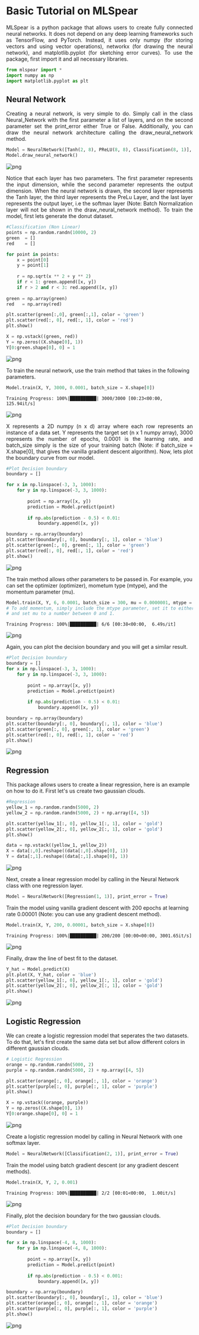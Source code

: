 # Basic Tutorial on MLSpear

<div style="text-align: justify">MLSpear is a python package that allows users to create fully connected neural networks. It does not depend on any deep learning frameworks such as TensorFlow, and PyTorch. Instead, it uses only numpy (for storing vectors and using vector operations), networkx (for drawing the neural network), and matplotlib.pyplot (for sketching error curves). To use the package, first import it and all necessary libraries.</div>


```python
from mlspear import *
import numpy as np
import matplotlib.pyplot as plt
```

## Neural Network

<div style="text-align: justify">Creating a neural network, is very simple to do. Simply call in the class Neural_Network with the first parameter a list of layers, and on the second parameter set the print_error either True or False. Additionally, you can draw the neural network architecture calling the draw_neural_network method.</div>


```python
Model = NeuralNetwork([Tanh(2, 8), PReLU(8, 8), Classification(8, 1)], print_error = True)
Model.draw_neural_network()
```


![png](output_5_0.png)


<div style="text-align: justify">Notice that each layer has two parameters. The first parameter represents the input dimension, while the second parameter represents the output dimension. When the neural network is drawn, the second layer represents the Tanh layer, the third layer represents the PreLu Layer, and the last layer represents the output layer, i.e the softmax layer (Note: Batch Normalization layer will not be shown in the draw_neural_network method). To train the model, first lets generate the donut dataset.</div>


```python
#Classification (Non Linear)
points = np.random.randn(10000, 2)
green  = [] 
red    = []

for point in points:
    x = point[0]
    y = point[1]
    
    r = np.sqrt(x ** 2 + y ** 2)
    if r < 1: green.append([x, y])
    if r > 2 and r < 3: red.append([x, y])
    
green = np.array(green)
red   = np.array(red)

plt.scatter(green[:,0], green[:,1], color = 'green')
plt.scatter(red[:, 0], red[:, 1], color = 'red')
plt.show()

X = np.vstack((green, red))
Y = np.zeros((X.shape[0], 1))
Y[0:green.shape[0], 0] = 1
```


![png](output_7_0.png)


To train the neural network, use the train method that takes in the following parameters.


```python
Model.train(X, Y, 3000, 0.0001, batch_size = X.shape[0])
```

    Training Progress: 100%|██████████| 3000/3000 [00:23<00:00, 125.94it/s]



![png](output_9_1.png)


<div style="text-align: justify">X represents a 2D numpy (n x d) array where each row represents an instance of a data set. Y represents the target set (n x 1 numpy array), 3000 represents the number of epochs, 0.0001 is the learning rate, and batch_size simply is the size of your training batch (Note: if batch_size = X.shape[0], that gives the vanilla gradient descent algorithm). Now, lets plot the boundary curve from our model. </div>


```python
#Plot Decision boundary
boundary = []

for x in np.linspace(-3, 3, 1000):
    for y in np.linspace(-3, 3, 1000):
        
        point = np.array([x, y])
        prediction = Model.predict(point)
        
        if np.abs(prediction - 0.5) < 0.01:
            boundary.append([x, y])

boundary = np.array(boundary)
plt.scatter(boundary[:, 0], boundary[:, 1], color = 'blue')
plt.scatter(green[:, 0], green[:, 1], color = 'green')
plt.scatter(red[:, 0], red[:, 1], color = 'red')
plt.show()
```


![png](output_11_0.png)


The train method allows other parameters to be passed in. For example, you can set the optimizer (optimizer), mometum type (mtype), and the momentum parameter (mu).


```python
Model.train(X, Y, 6, 0.0001, batch_size = 300, mu = 0.0000001, mtype = 'nesterov', optimizer = 'rmsprop') 
# To add momentum, simply include the mtype parameter, set it to either 'nesterov' or 'conventional',
# and set mu to a number between 0 and 1.
```

    Training Progress: 100%|██████████| 6/6 [00:38<00:00,  6.49s/it]



![png](output_13_1.png)


Again, you can plot the decision boundary and you will get a similar result.


```python
#Plot Decision boundary
boundary = []
for x in np.linspace(-3, 3, 1000):
    for y in np.linspace(-3, 3, 1000):
        
        point = np.array([x, y])
        prediction = Model.predict(point)
        
        if np.abs(prediction - 0.5) < 0.01:
            boundary.append([x, y])

boundary = np.array(boundary)
plt.scatter(boundary[:, 0], boundary[:, 1], color = 'blue')
plt.scatter(green[:, 0], green[:, 1], color = 'green')
plt.scatter(red[:, 0], red[:, 1], color = 'red')
plt.show()
```


![png](output_15_0.png)


## Regression

This package allows users to create a linear regression, here is an example on how to do it. First let's us create two gaussian clouds.


```python
#Regression
yellow_1 = np.random.randn(5000, 2)
yellow_2 = np.random.randn(5000, 2) + np.array([4, 5])

plt.scatter(yellow_1[:, 0], yellow_1[:, 1], color = 'gold')
plt.scatter(yellow_2[:, 0], yellow_2[:, 1], color = 'gold')
plt.show()

data = np.vstack((yellow_1, yellow_2))
X = data[:,0].reshape((data[:,0].shape[0], 1))
Y = data[:,1].reshape((data[:,1].shape[0], 1))
```


![png](output_18_0.png)


Next, create a linear regression model by calling in the Neural Network class with one regression layer.


```python
Model = NeuralNetwork([Regression(1, 1)], print_error = True)
```

Train the model using vanilla gradient descent with 200 epochs at learning rate 0.00001 (Note: you can use any gradient descent method).


```python
Model.train(X, Y, 200, 0.00001, batch_size = X.shape[0])
```

    Training Progress: 100%|██████████| 200/200 [00:00<00:00, 3001.65it/s]



![png](output_22_1.png)


Finally, draw the line of best fit to the dataset.


```python
Y_hat = Model.predict(X)
plt.plot(X, Y_hat, color = 'blue')
plt.scatter(yellow_1[:, 0], yellow_1[:, 1], color = 'gold')
plt.scatter(yellow_2[:, 0], yellow_2[:, 1], color = 'gold')
plt.show()
```


![png](output_24_0.png)


## Logistic Regression

We can create a logistic regression model that seperates the two datasets. To do that, let's first create the same data set but allow different colors in different gaussian clouds.


```python
# Logistic Regression
orange = np.random.randn(5000, 2)
purple = np.random.randn(5000, 2) + np.array([4, 5])

plt.scatter(orange[:, 0], orange[:, 1], color = 'orange')
plt.scatter(purple[:, 0], purple[:, 1], color = 'purple')
plt.show()

X = np.vstack((orange, purple))
Y = np.zeros((X.shape[0], 1))
Y[0:orange.shape[0], 0] = 1
```


![png](output_27_0.png)


Create a logistic regression model by calling in Neural Network with one softmax layer.


```python
Model = NeuralNetwork([Classification(2, 1)], print_error = True)
```

Train the model using batch gradient descent (or any gradient descent methods).


```python
Model.train(X, Y, 2, 0.001)
```

    Training Progress: 100%|██████████| 2/2 [00:01<00:00,  1.00it/s]



![png](output_31_1.png)


Finally, plot the decision boundary for the two gaussian clouds.


```python
#Plot Decision boundary
boundary = []

for x in np.linspace(-4, 8, 1000):
    for y in np.linspace(-4, 8, 1000):
        
        point = np.array([x, y])
        prediction = Model.predict(point)
        
        if np.abs(prediction - 0.5) < 0.001:
            boundary.append([x, y])

boundary = np.array(boundary)
plt.scatter(boundary[:, 0], boundary[:, 1], color = 'blue')
plt.scatter(orange[:, 0], orange[:, 1], color = 'orange')
plt.scatter(purple[:, 0], purple[:, 1], color = 'purple')
plt.show()
```


![png](output_33_0.png)

